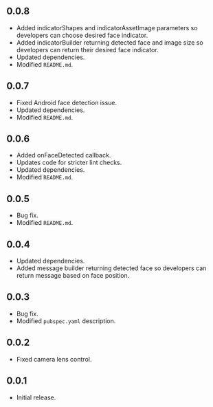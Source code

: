 ## 0.0.8

- Added indicatorShapes and indicatorAssetImage parameters so developers can choose desired face indicator.
- Added indicatorBuilder returning detected face and image size so developers can return their desired face indicator.
- Updated dependencies.
- Modified `README.md`.

## 0.0.7

- Fixed Android face detection issue.
- Updated dependencies.
- Modified `README.md`.

## 0.0.6

- Added onFaceDetected callback.
- Updates code for stricter lint checks.
- Updated dependencies.
- Modified `README.md`.


## 0.0.5

- Bug fix.
- Modified `README.md`.


## 0.0.4

- Updated dependencies.
- Added message builder returning detected face so developers can return message based on face position.


## 0.0.3

- Bug fix.
- Modified `pubspec.yaml` description.


## 0.0.2

- Fixed camera lens control.


## 0.0.1

- Initial release.